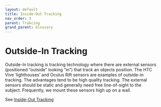 ```yaml
---
layout: default
title: Inside-Out Tracking
nav_order: 3
parent: Trakcing
grand_parent: Glossary
---
```

# Outside-In Tracking

Outside-In tracking is tracking technology where there are external sensors (positioned “outside” looking “in”) that track an objects position. The HTC Vive ‘lighthouses’ and Oculus Rift sensors are examples of outside-in tracking. The advantages tend to be high quality tracking. The external sensors should be static and generally need free line-of-sight to the subject. Frequently, we mount these sensors high up on a wall.

See [Inside-Out Tracking](InsideOutTracking.md)
